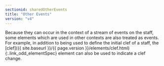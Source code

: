 ```yaml
---
sectionid: sharedOtherEvents
title: "Other Events"
version: "v4"
---
```




Because they can occur in the context of a stream of events on the staff, some elements
which are used in other contexts are also treated as events. For example, in addition
to
being used to define the initial clef of a staff, the [clef]({{ site.baseurl }}/{{ page.version }}/elements/clef.html){:.link_odd_elementSpec} element can
also be used to indicate a clef change.







